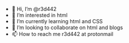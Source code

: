 - 👋 Hi, I’m @r3d442
- 👀 I’m interested in html
- 🌱 I’m currently learning html and CSS
- 💞️ I’m looking to collaborate on html and blogs
- 📫 How to reach me r3d442 at protonmail

<!---
r3d442/r3d442 is a ✨ special ✨ repository because its `README.md` (this file) appears on your GitHub profile.
You can click the Preview link to take a look at your changes.
--->
